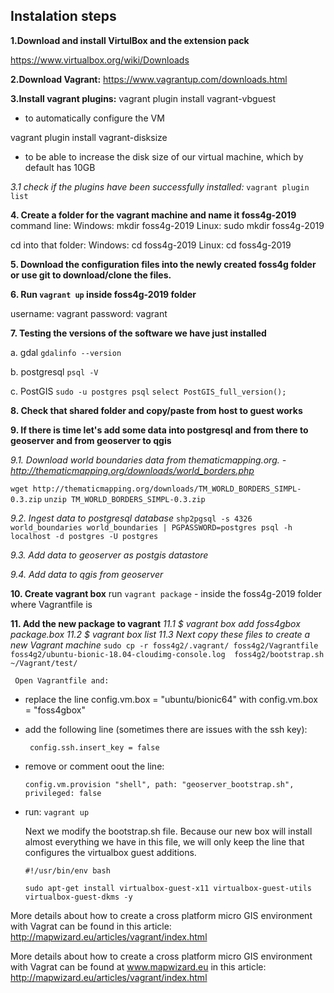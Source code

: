 ## Instalation steps

**1.Download and install VirtulBox and the extension pack**

https://www.virtualbox.org/wiki/Downloads

**2.Download Vagrant:**
https://www.vagrantup.com/downloads.html

**3.Install vagrant plugins:**
vagrant plugin install vagrant-vbguest
- to automatically configure the VM

vagrant plugin install vagrant-disksize
- to be able to increase the disk size of our virtual machine, which by default has 10GB

*3.1 check if the plugins have been successfully installed:*
`vagrant plugin list`

**4. Create a folder for the vagrant machine and name it foss4g-2019**
command line:
Windows: mkdir foss4g-2019
Linux: sudo mkdir foss4g-2019

cd into that folder:
Windows: cd foss4g-2019
Linux: cd foss4g-2019

**5. Download the configuration files into the newly created foss4g folder or use git to download/clone the files.**

**6. Run `vagrant up` inside foss4g-2019 folder**
  
username: vagrant
password: vagrant

**7. Testing the versions of the software we have just installed**

a. gdal
`gdalinfo --version`

b. postgresql
`psql -V`

c. PostGIS
`sudo -u postgres psql`
`select PostGIS_full_version();`

**8. Check that shared folder and copy/paste from host to guest works**

**9. If there is time let's add some data into postgresql and from there to geoserver and from geoserver to qgis**

*9.1. Download world boundaries data from thematicmapping.org. - http://thematicmapping.org/downloads/world_borders.php*

`wget http://thematicmapping.org/downloads/TM_WORLD_BORDERS_SIMPL-0.3.zip`
`unzip TM_WORLD_BORDERS_SIMPL-0.3.zip`

*9.2. Ingest data to postgresql database*
`shp2pgsql -s 4326 world_boundaries world_boundaries | PGPASSWORD=postgres psql -h localhost -d postgres -U postgres`

*9.3. Add data to geoserver as postgis datastore*

*9.4. Add data to qgis from geoserver*

**10. Create vagrant box**
run `vagrant package` - inside the foss4g-2019 folder where Vagrantfile is

**11. Add the new package to vagrant**
*11.1 $ vagrant box add foss4gbox package.box*
*11.2 $ vagrant box list*
*11.3 Next copy these files to create a new Vagrant machine*
     `sudo cp -r foss4g2/.vagrant/ foss4g2/Vagrantfile foss4g2/ubuntu-bionic-18.04-cloudimg-console.log  foss4g2/bootstrap.sh   ~/Vagrant/test/`

     Open Vagrantfile and:
- replace the line config.vm.box = "ubuntu/bionic64" with config.vm.box = "foss4gbox"
- add the following line (sometimes there are issues with the ssh key):
 
    ` config.ssh.insert_key = false`
    
- remove or comment oout the line:
     
     `config.vm.provision "shell", path: "geoserver_bootstrap.sh", privileged: false`
     
- run: `vagrant up`

     Next we modify the bootstrap.sh file. Because our new box will install almost everything we have in this file, we will only keep the line that configures the virtualbox guest additions.

     `#!/usr/bin/env bash`

     `sudo apt-get install virtualbox-guest-x11 virtualbox-guest-utils virtualbox-guest-dkms -y`


More details about how to create a cross platform micro GIS environment with Vagrat can be found in this article:
     http://mapwizard.eu/articles/vagrant/index.html

More details about how to create a cross platform micro GIS environment with Vagrat can be found at www.mapwizard.eu in this article: http://mapwizard.eu/articles/vagrant/index.html

